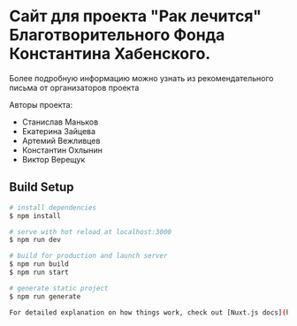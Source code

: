 # Cайт для проекта "Рак лечится" Благотворительного Фонда Константина Хабенского.

Более подробную информацию можно узнать из рекомендательного письма от организаторов проекта

Авторы проекта:
* Станислав Маньков
* Екатерина Зайцева
* Артемий Вежливцев
* Константин Охлынин
* Виктор Верещук

## Build Setup

```bash
# install dependencies
$ npm install

# serve with hot reload at localhost:3000
$ npm run dev

# build for production and launch server
$ npm run build
$ npm run start

# generate static project
$ npm run generate

For detailed explanation on how things work, check out [Nuxt.js docs](https://nuxtjs.org).
